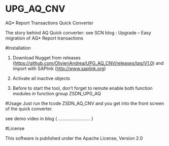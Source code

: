 # UPG_AQ_CNV
AQ* Report Transactions Quick Converter

The story behind AQ Quick converter: see SCN blog : Upgrade – Easy migration of AQ* Report transactions

#Installation

1. Download Nugget from releases (https://github.com/OlivieriAndrea/UPG_AQ_CNV/releases/tag/V1.0) and import with SAPlink (http://www.saplink.org)

2. Activate all inactive objects

3. Before to start the tool, don’t forget to remote enable both function modules in function group ZSDN_UPG_AQ 

#Usage
Just run the tcode ZSDN_AQ_CNV and you get into the front screen of the quick converter.

see demo video in blog ( ......................... )

#License

This software is published under the Apache License, Version 2.0
